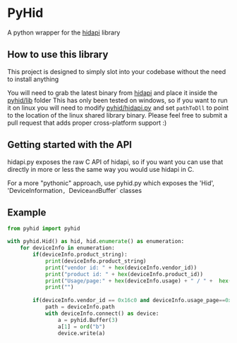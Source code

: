 # PyHid
 A python wrapper for the [hidapi](https://github.com/libusb/hidapi) library

## How to use this library
This project is designed to simply slot into your codebase without the need to install anything

You will need to grab the latest binary from [hidapi](https://github.com/libusb/hidapi) and place it inside the [pyhid/lib](pyhid/lib) folder
This has only been tested on windows, so if you want to run it on linux you will need to modify [pyhid/hidapi.py](pyhid/hidapi.py) and set `pathToDll` to point to the location of the linux shared library binary.
Please feel free to submit a pull request that adds proper cross-platform support :)

## Getting started with the API
hidapi.py exposes the raw C API of hidapi, so if you want you can use that directly in more or less the same way you would use hidapi in C.

For a more "pythonic" approach, use pyhid.py which exposes the 'Hid', 'DeviceInformation`, `Device` and `Buffer` classes

## Example
```python
from pyhid import pyhid

with pyhid.Hid() as hid, hid.enumerate() as enumeration:
    for deviceInfo in enumeration:
        if(deviceInfo.product_string):
            print(deviceInfo.product_string)
            print("vendor id: " + hex(deviceInfo.vendor_id))
            print("product id: " + hex(deviceInfo.product_id))
            print("Usage/page:" + hex(deviceInfo.usage) + " / " +  hex(deviceInfo.usage_page))
            print("")
            
        if(deviceInfo.vendor_id == 0x16c0 and deviceInfo.usage_page==0xffab):
            path = deviceInfo.path
            with deviceInfo.connect() as device:
                a = pyhid.Buffer(3)
                a[1] = ord("b")
                device.write(a)
```
